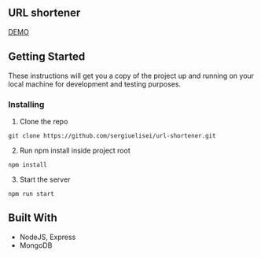 ## URL shortener
[DEMO](https://www.iute.me)

## Getting Started

These instructions will get you a copy of the project up and running on your local machine for development and testing purposes.

### Installing

1. Clone the repo

```
git clone https://github.com/sergiuelisei/url-shortener.git
```

2. Run npm install inside project root

```
npm install
```

3. Start the server

```
npm run start
```

## Built With

- NodeJS, Express
- MongoDB
